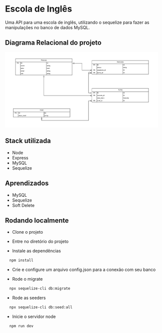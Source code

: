 # Escola de Inglês

Uma API para uma escola de inglês, utilizando o sequelize para fazer as manipulações no banco de dados MySQL. 

## Diagrama Relacional do projeto

<img src="Diagrama Relacional.jpg"></img>

## Stack utilizada

- Node
- Express
- MySQL
- Sequelize

## Aprendizados

- MySQL
- Sequelize
- Soft Delete

## Rodando localmente

- Clone o projeto

- Entre no diretório do projeto

- Instale as dependências

```bash
  npm install
```

- Crie e configure um arquivo config.json para a conexão com seu banco

- Rode o migrate
  
```bash
  npx sequelize-cli db:migrate
```

- Rode as seeders

```bash
  npx sequelize-cli db:seed:all
```
- Inicie o servidor node

```bash
  npm run dev
```

